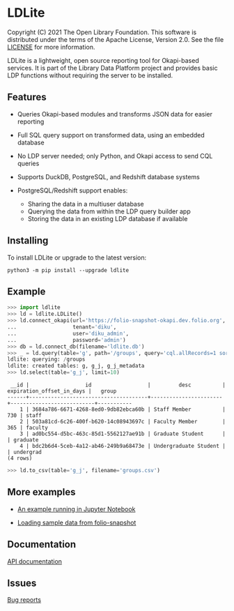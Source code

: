 LDLite
======

Copyright (C) 2021 The Open Library Foundation.  This software is
distributed under the terms of the Apache License, Version 2.0.  See
the file
[LICENSE](https://github.com/library-data-platform/ldlite/blob/master/LICENSE)
for more information.

LDLite is a lightweight, open source reporting tool for Okapi-based
services.  It is part of the Library Data Platform project and
provides basic LDP functions without requiring the server to be
installed.


Features
--------

* Queries Okapi-based modules and transforms JSON data for easier
  reporting

* Full SQL query support on transformed data, using an embedded
  database

* No LDP server needed; only Python, and Okapi access to send CQL
  queries

* Supports DuckDB, PostgreSQL, and Redshift database systems

* PostgreSQL/Redshift support enables:
  * Sharing the data in a multiuser database
  * Querying the data from within the LDP query builder app
  * Storing the data in an existing LDP database if available


Installing
----------

To install LDLite or upgrade to the latest version:

```
python3 -m pip install --upgrade ldlite
```


Example
-------

```python
>>> import ldlite
>>> ld = ldlite.LDLite()
>>> ld.connect_okapi(url='https://folio-snapshot-okapi.dev.folio.org',
...                  tenant='diku',
...                  user='diku_admin',
...                  password='admin')
>>> db = ld.connect_db(filename='ldlite.db')
>>> _ = ld.query(table='g', path='/groups', query='cql.allRecords=1 sortby id')
ldlite: querying: /groups
ldlite: created tables: g, g_j, g_j_metadata                                                                                            
>>> ld.select(table='g_j', limit=10)
```
```
 __id |                  id                  |         desc          | expiration_offset_in_days |   group   
------+--------------------------------------+-----------------------+---------------------------+-----------
    1 | 3684a786-6671-4268-8ed0-9db82ebca60b | Staff Member          |                       730 | staff     
    2 | 503a81cd-6c26-400f-b620-14c08943697c | Faculty Member        |                       365 | faculty   
    3 | ad0bc554-d5bc-463c-85d1-5562127ae91b | Graduate Student      |                           | graduate  
    4 | bdc2b6d4-5ceb-4a12-ab46-249b9a68473e | Undergraduate Student |                           | undergrad 
(4 rows)
```
```python
>>> ld.to_csv(table='g_j', filename='groups.csv')
```


More examples
-------------

* [An example running in Jupyter
Notebook](https://github.com/library-data-platform/ldlite/blob/main/examples/example.md)

* [Loading sample data from
folio-snapshot](https://github.com/library-data-platform/ldlite/blob/main/examples/snapshot.py)


Documentation
-------------

[API documentation](https://library-data-platform.github.io/ldlite/ldlite.html)



Issues
------

[Bug reports](https://github.com/library-data-platform/ldlite/issues)


